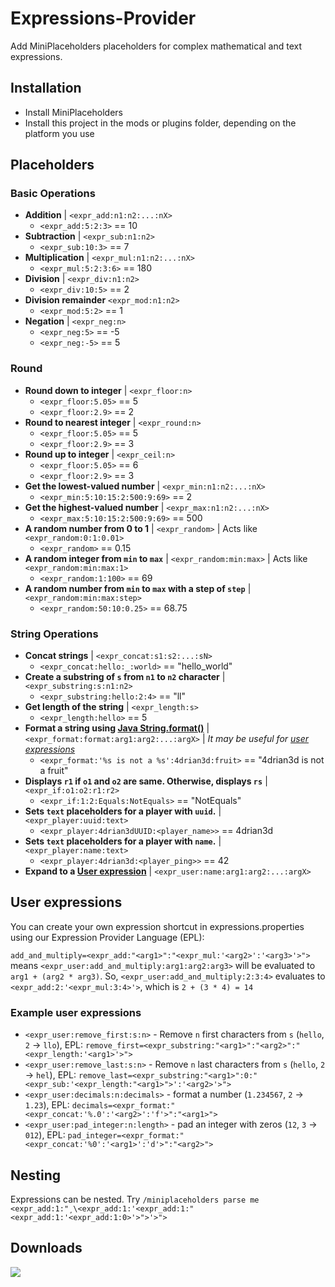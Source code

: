 # Expressions-Provider
Add MiniPlaceholders placeholders for complex mathematical and text expressions.

## Installation
- Install MiniPlaceholders
- Install this project in the mods or plugins folder, depending on the platform you use

## Placeholders
### Basic Operations
- **Addition** | `<expr_add:n1:n2:...:nX>`
  - `<expr_add:5:2:3>` == 10
- **Subtraction** | `<expr_sub:n1:n2>`
  - `<expr_sub:10:3>` == 7
- **Multiplication** | `<expr_mul:n1:n2:...:nX>`
  - `<expr_mul:5:2:3:6>` == 180
- **Division** | `<expr_div:n1:n2>` 
  - `<expr_div:10:5>` == 2
- **Division remainder** `<expr_mod:n1:n2>`
  - `<expr_mod:5:2>` == 1
- **Negation** | `<expr_neg:n>`
  - `<expr_neg:5>` == -5
  - `<expr_neg:-5>` == 5
### Round
- **Round down to integer** | `<expr_floor:n>`
  - `<expr_floor:5.05>` == 5
  - `<expr_floor:2.9>` == 2
- **Round to nearest integer** | `<expr_round:n>` 
  - `<expr_floor:5.05>` == 5
  - `<expr_floor:2.9>` == 3
- **Round up to integer** | `<expr_ceil:n>`
  - `<expr_floor:5.05>` == 6
  - `<expr_floor:2.9>` == 3
- **Get the lowest-valued number** | `<expr_min:n1:n2:...:nX>` 
  - `<expr_min:5:10:15:2:500:9:69>` == 2
- **Get the highest-valued number** | `<expr_max:n1:n2:...:nX>`
  - `<expr_max:5:10:15:2:500:9:69>` ==  500
- **A random number from 0 to 1** | `<expr_random>` | Acts like `<expr_random:0:1:0.01>`
  - `<expr_random>` == 0.15
- **A random integer from `min` to `max`** | `<expr_random:min:max>` | Acts like `<expr_random:min:max:1>`
  - `<expr_random:1:100>` == 69
- **A random number from `min` to `max` with a step of `step`** | `<expr_random:min:max:step>`
  - `<expr_random:50:10:0.25>` == 68.75

### String Operations
- **Concat strings** | `<expr_concat:s1:s2:...:sN>`
  - `<expr_concat:hello:_:world>` == "hello_world"
- **Create a substring of `s` from `n1` to `n2` character** | `<expr_substring:s:n1:n2>`
  - `<expr_substring:hello:2:4>` == "ll"
- **Get length of the string** | `<expr_length:s>`
  - `<expr_length:hello>` == 5
- **Format a string using [Java String.format()](https://www.javatpoint.com/java-string-format)** | `<expr_format:format:arg1:arg2:...:argX>`
 | *It may be useful for [user expressions](#User-expressions)*
  - `<expr_format:'%s is not a %s':4drian3d:fruit>` == "4drian3d is not a fruit"
- **Displays `r1` if `o1` and `o2` are same. Otherwise, displays `rs`** | `<expr_if:o1:o2:r1:r2>`
  - `<expr_if:1:2:Equals:NotEquals>` == "NotEquals"
- **Sets `text` placeholders for a player with `uuid`.** | `<expr_player:uuid:text>`
  - `<expr_player:4drian3dUUID:<player_name>>` == 4drian3d
- **Sets `text` placeholders for a player with `name`.** | `<expr_player:name:text>`
  - `<expr_player:4drian3d:<player_ping>>` == 42
- **Expand to a [User expression](#User-expressions)** | `<expr_user:name:arg1:arg2:...:argX>`

## User expressions
You can create your own expression shortcut in expressions.properties using our Expression Provider Language (EPL):

`add_and_multiply=<expr_add:"<arg1>":"<expr_mul:'<arg2>':'<arg3>'>">` means `<expr_user:add_and_multiply:arg1:arg2:arg3>` will be evaluated to `arg1 + (arg2 * arg3)`.
So, `<expr_user:add_and_multiply:2:3:4>` evaluates to `<expr_add:2:'<expr_mul:3:4>'>`, which is `2 + (3 * 4) = 14`

### Example user expressions
- `<expr_user:remove_first:s:n>` - Remove `n` first characters from `s` (`hello`, `2` -> `llo`), EPL: `remove_first=<expr_substring:"<arg1>":"<arg2>":"<expr_length:'<arg1>'>">`
- `<expr_user:remove_last:s:n>` - Remove `n` last characters from `s` (`hello`, `2` -> `hel`), EPL: `remove_last=<expr_substring:"<arg1>":0:"<expr_sub:'<expr_length:"<arg1>">':'<arg2>'>">`
- `<expr_user:decimals:n:decimals>` - format a number (`1.234567`, `2` -> `1.23`), EPL: `decimals=<expr_format:"<expr_concat:'%.0':'<arg2>':'f'>":"<arg1>">`
- `<expr_user:pad_integer:n:length>` - pad an integer with zeros (`12`, `3` -> `012`), EPL: `pad_integer=<expr_format:"<expr_concat:'%0':'<arg1>':'d'>":"<arg2>">`

## Nesting
Expressions can be nested. Try `/miniplaceholders parse me <expr_add:1:"¸\<expr_add:1:'<expr_add:1:"<expr_add:1:'<expr_add:1:0>'>">'>">`

## Downloads
[![](https://raw.githubusercontent.com/Prospector/badges/master/modrinth-badge-72h-padded.png)](https://modrinth.com/plugin/expressions-expansion)